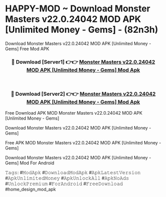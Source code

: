 # HAPPY-MOD ~ Download Monster Masters v22.0.24042 MOD APK [Unlimited Money - Gems] - (82n3h)
Download Monster Masters v22.0.24042 MOD APK [Unlimited Money - Gems] Free Mod APK

<div align="center">
<h3>🔴 Download [Server1] 👉👉 <a href="https://apk-comot.site?title=Monster_Masters_v22.0.24042_MOD_APK_[Unlimited_Money_-_Gems]">Monster Masters v22.0.24042 MOD APK [Unlimited Money - Gems] Mod Apk</a></h3><br>

<h3>🔴 Download [Server2] 👉👉 <a href="https://apk-comot.site?title=Monster_Masters_v22.0.24042_MOD_APK_[Unlimited_Money_-_Gems]">Monster Masters v22.0.24042 MOD APK [Unlimited Money - Gems] Mod Apk</a></h3>
</div>


Free Download APK MOD Monster Masters v22.0.24042 MOD APK [Unlimited Money - Gems]

Download Monster Masters v22.0.24042 MOD APK [Unlimited Money - Gems] 

Free APK MOD Monster Masters v22.0.24042 MOD APK [Unlimited Money - Gems] 

Download Monster Masters v22.0.24042 MOD APK [Unlimited Money - Gems] Mod For Android

𝚃𝚊𝚐𝚜: #𝙼𝚘𝚍𝙰𝚙𝚔 #𝙳𝚘𝚠𝚗𝚕𝚘𝚊𝚍𝙼𝚘𝚍𝙰𝚙𝚔 #𝙰𝚙𝚔𝙻𝚊𝚝𝚎𝚜𝚝𝚅𝚎𝚛𝚜𝚒𝚘𝚗 #𝙰𝚙𝚔𝚄𝚗𝚕𝚒𝚖𝚒𝚝𝚎𝚍𝙼𝚘𝚗𝚎𝚢 #𝙰𝚙𝚔𝚄𝚗𝚕𝚘𝚌𝚔𝙰𝚕𝚕 #𝙰𝚙𝚔𝙽𝚘𝙰𝚍𝚜 #𝚄𝚗𝚕𝚘𝚌𝚔𝙿𝚛𝚎𝚖𝚒𝚞𝚖 #𝙵𝚘𝚛𝙰𝚗𝚍𝚛𝚘𝚒𝚍 #𝙵𝚛𝚎𝚎𝙳𝚘𝚠𝚗𝚕𝚘𝚊𝚍 #home_design_mod_apk